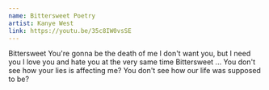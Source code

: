 ```yaml
---
name: Bittersweet Poetry
artist: Kanye West
link: https://youtu.be/35c8IW0vsSE
---
```


Bittersweet
You're gonna be the death of me
I don't want you, but I need you
I love you and hate you at the very same time
Bittersweet
...
You don't see how your lies is affecting me?
You don't see how our life was supposed to be?
